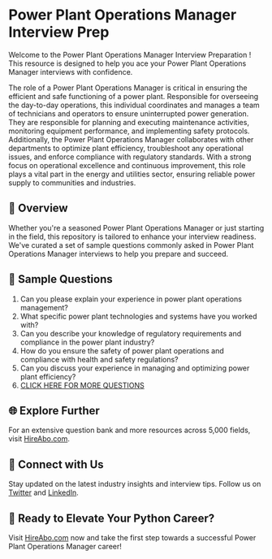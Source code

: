 # Power Plant Operations Manager Interview Prep

Welcome to the Power Plant Operations Manager Interview Preparation ! This resource is designed to help you ace your Power Plant Operations Manager interviews with confidence.

The role of a Power Plant Operations Manager is critical in ensuring the efficient and safe functioning of a power plant. Responsible for overseeing the day-to-day operations, this individual coordinates and manages a team of technicians and operators to ensure uninterrupted power generation. They are responsible for planning and executing maintenance activities, monitoring equipment performance, and implementing safety protocols. Additionally, the Power Plant Operations Manager collaborates with other departments to optimize plant efficiency, troubleshoot any operational issues, and enforce compliance with regulatory standards. With a strong focus on operational excellence and continuous improvement, this role plays a vital part in the energy and utilities sector, ensuring reliable power supply to communities and industries.

## 🚀 Overview

Whether you're a seasoned Power Plant Operations Manager or just starting in the field, this repository is tailored to enhance your interview readiness. We've curated a set of sample questions commonly asked in Power Plant Operations Manager interviews to help you prepare and succeed.

## 📝 Sample Questions

1. Can you please explain your experience in power plant operations management?
2. What specific power plant technologies and systems have you worked with?
3. Can you describe your knowledge of regulatory requirements and compliance in the power plant industry?
4. How do you ensure the safety of power plant operations and compliance with health and safety regulations?
5. Can you discuss your experience in managing and optimizing power plant efficiency?
6. [CLICK HERE FOR MORE QUESTIONS](https://hireabo.com/job/20_4_18/Power%20Plant%20Operations%20Manager)

## 🌐 Explore Further

For an extensive question bank and more resources across 5,000 fields, visit [HireAbo.com](https://www.hireabo.com).

## 📱 Connect with Us

Stay updated on the latest industry insights and interview tips. Follow us on [Twitter](https://twitter.com/hireabo) and [LinkedIn](https://www.linkedin.com/in/hire-abo-3609972a8/).

## 🚀 Ready to Elevate Your Python Career?

Visit [HireAbo.com](https://www.hireabo.com) now and take the first step towards a successful Power Plant Operations Manager career!